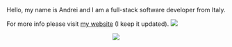 
Hello, my name is Andrei and I am a full-stack software developer from Italy. 

For more info please visit [my website](https://andre-i.eu) (I keep it updated).   <img src="https://andre-i.eu:8080/api/v1/ipResource/github.png" />


<p align="center">

  <img src="https://github-readme-stats.vercel.app/api/top-langs/?username=goto-eof&size_weight=0.5&count_weight=0.5&langs_count=20&layout=compact&theme=github_dark&card_width=800&hide_border=true" />
</p>
